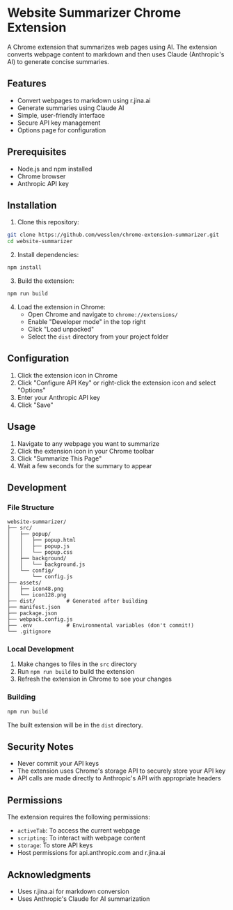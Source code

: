 # Website Summarizer Chrome Extension

A Chrome extension that summarizes web pages using AI. The extension converts webpage content to markdown and then uses Claude (Anthropic's AI) to generate concise summaries.

## Features

- Convert webpages to markdown using r.jina.ai
- Generate summaries using Claude AI
- Simple, user-friendly interface
- Secure API key management
- Options page for configuration

## Prerequisites

- Node.js and npm installed
- Chrome browser
- Anthropic API key

## Installation

1. Clone this repository:
```bash
git clone https://github.com/wesslen/chrome-extension-summarizer.git
cd website-summarizer
```

2. Install dependencies:
```bash
npm install
```

3. Build the extension:
```bash
npm run build
```

4. Load the extension in Chrome:
   - Open Chrome and navigate to `chrome://extensions/`
   - Enable "Developer mode" in the top right
   - Click "Load unpacked"
   - Select the `dist` directory from your project folder

## Configuration

1. Click the extension icon in Chrome
2. Click "Configure API Key" or right-click the extension icon and select "Options"
3. Enter your Anthropic API key
4. Click "Save"

## Usage

1. Navigate to any webpage you want to summarize
2. Click the extension icon in your Chrome toolbar
3. Click "Summarize This Page"
4. Wait a few seconds for the summary to appear

## Development

### File Structure
```
website-summarizer/
├── src/
│   ├── popup/
│   │   ├── popup.html
│   │   ├── popup.js
│   │   └── popup.css
│   ├── background/
│   │   └── background.js
│   └── config/
│       └── config.js
├── assets/
│   ├── icon48.png
│   └── icon128.png
├── dist/          # Generated after building
├── manifest.json
├── package.json
├── webpack.config.js
├── .env           # Environmental variables (don't commit!)
└── .gitignore
```

### Local Development

1. Make changes to files in the `src` directory
2. Run `npm run build` to build the extension
3. Refresh the extension in Chrome to see your changes

### Building

```bash
npm run build
```

The built extension will be in the `dist` directory.

## Security Notes

- Never commit your API keys
- The extension uses Chrome's storage API to securely store your API key
- API calls are made directly to Anthropic's API with appropriate headers

## Permissions

The extension requires the following permissions:
- `activeTab`: To access the current webpage
- `scripting`: To interact with webpage content
- `storage`: To store API keys
- Host permissions for api.anthropic.com and r.jina.ai

## Acknowledgments

- Uses r.jina.ai for markdown conversion
- Uses Anthropic's Claude for AI summarization
